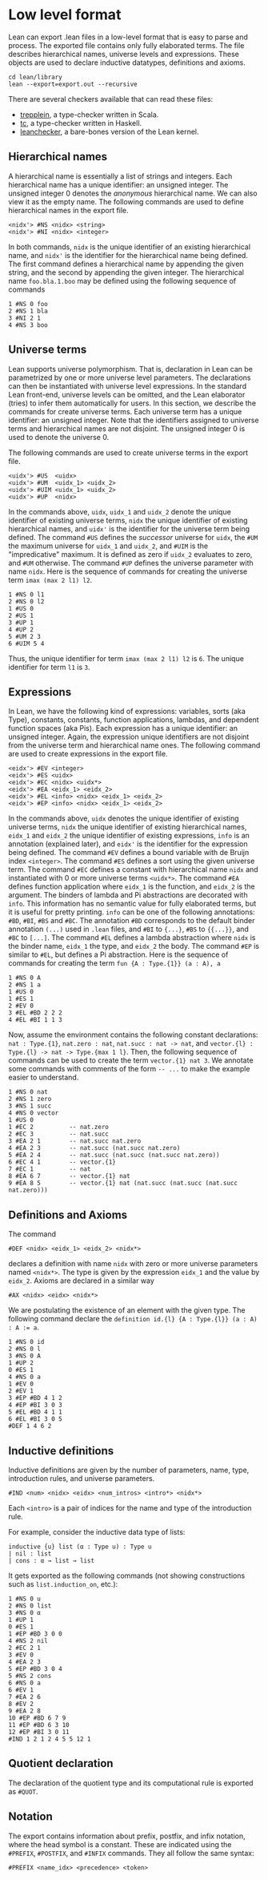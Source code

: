 Low level format
================

Lean can export .lean files in a low-level format that is easy to parse and process.
The exported file contains only fully elaborated terms.
The file describes hierarchical names, universe levels and expressions.
These objects are used to declare inductive datatypes, definitions and axioms.

```
cd lean/library
lean --export=export.out --recursive
```

There are several checkers available that can read these files:
* [trepplein](https://github.com/gebner/trepplein), a type-checker written in Scala.
* [tc](https://github.com/dselsam/tc), a type-checker written in Haskell.
* [leanchecker](https://github.com/leanprover/lean/tree/master/src/checker), a bare-bones version of the Lean kernel.

Hierarchical names
------------------

A hierarchical name is essentially a list of strings and integers.
Each hierarchical name has a unique identifier: an unsigned integer.
The unsigned integer 0 denotes the _anonymous_ hierarchical name.
We can also view it as the empty name.
The following commands are used to define hierarchical names in the export file.

```
<nidx'> #NS <nidx> <string>
<nidx'> #NI <nidx> <integer>
```

In both commands, `nidx` is the unique identifier of an existing hierarchical name,
and `nidx'` is the identifier for the hierarchical name being defined.
The first command defines a hierarchical name by appending the given string,
and the second by appending the given integer.
The hierarchical name `foo.bla.1.boo` may be defined using the following sequence of commands

```
1 #NS 0 foo
2 #NS 1 bla
3 #NI 2 1
4 #NS 3 boo
```

Universe terms
---------------

Lean supports universe polymorphism.
That is, declaration in Lean can be parametrized by one or more universe level parameters.
The declarations can then be instantiated with universe level expressions.
In the standard Lean front-end, universe levels can be omitted, and the Lean elaborator (tries) to infer them automatically for users.
In this section, we describe the commands for create universe terms.
Each universe term has a unique identifier: an unsigned integer.
Note that the identifiers assigned to universe terms and hierarchical names are not disjoint.
The unsigned integer 0 is used to denote the universe 0.

The following commands are used to create universe terms in the export file.

```
<uidx'> #US  <uidx>
<uidx'> #UM  <uidx_1> <uidx_2>
<uidx'> #UIM <uidx_1> <uidx_2>
<uidx'> #UP  <nidx>
```

In the commands above, `uidx`, `uidx_1` and `uidx_2` denote the unique identifier of existing universe terms,
`nidx` the unique identifier of existing hierarchical names, and `uidx'` is the identifier for the universe
term being defined. The command `#US` defines the _successor_ universe for `uidx`, the `#UM` the maximum universe for `uidx_1` and `uidx_2`,
and `#UIM` is the "impredicative" maximum. It is defined as zero if `uidx_2` evaluates to zero, and `#UM` otherwise.
The command `#UP` defines the universe parameter with name `nidx`.
Here is the sequence of commands for creating the universe term `imax (max 2 l1) l2`.
```
1 #NS 0 l1
2 #NS 0 l2
1 #US 0
2 #US 1
3 #UP 1
4 #UP 2
5 #UM 2 3
6 #UIM 5 4
```
Thus, the unique identifier for term `imax (max 2 l1) l2` is `6`. The unique identifier for term `l1` is `3`.

Expressions
-----------

In Lean, we have the following kind of expressions:
variables, sorts (aka Type), constants, constants, function applications, lambdas, and dependent function spaces (aka Pis).
Each expression has a unique identifier: an unsigned integer.
Again, the expression unique identifiers are not disjoint from the universe term and hierarchical name ones.
The following command are used to create expressions in the export file.
```
<eidx'> #EV <integer>
<eidx'> #ES <uidx>
<eidx'> #EC <nidx> <uidx*>
<eidx'> #EA <eidx_1> <eidx_2>
<eidx'> #EL <info> <nidx> <eidx_1> <eidx_2>
<eidx'> #EP <info> <nidx> <eidx_1> <eidx_2>
```
In the commands above, `uidx` denotes the unique identifier of existing universe terms,
`nidx` the unique identifier of existing hierarchical names, `eidx_1` and `eidx_2` the unique
identifier of existing expressions, `info` is an annotation (explained later), and
`eidx'` is the identifier for the expression being defined.
The command `#EV` defines a bound variable with de Bruijn index `<integer>`.
The command `#ES` defines a sort using the given universe term.
The command `#EC` defines a constant with hierarchical name `nidx` and instantiated with 0 or more
universe terms `<uidx*>`.
The command `#EA` defines function application where `eidx_1` is the function, and `eidx_2` is the argument.
The binders of lambda and Pi abstractions are decorated with `info`.
This information has no semantic value for fully elaborated terms, but it is useful for pretty printing.
`info` can be one of the following annotations: `#BD`, `#BI`, `#BS` and `#BC`. The annotation `#BD` corresponds to
the default binder annotation `(...)` used in `.lean` files, and `#BI` to `{...}`, `#BS` to `{{...}}`, and
`#BC` to `[...]`.
The command `#EL` defines a lambda abstraction where `nidx` is the binder name, `eidx_1` the type, and
`eidx_2` the body. The command `#EP` is similar to `#EL`, but defines a Pi abstraction.
Here is the sequence of commands for creating the term `fun {A : Type.{1}} (a : A), a`
```
1 #NS 0 A
2 #NS 1 a
1 #US 0
1 #ES 1
2 #EV 0
3 #EL #BD 2 2 2
4 #EL #BI 1 1 3
```
Now, assume the environment contains the following constant declarations:
`nat : Type.{1}`, `nat.zero : nat`, `nat.succ : nat -> nat`, and `vector.{l} : Type.{l} -> nat -> Type.{max 1 l}`.
Then, the following sequence of commands can be used to create the term `vector.{1} nat 3`.
We annotate some commands with comments of the form `-- ...` to make the example easier to understand.
```
1 #NS 0 nat
2 #NS 1 zero
3 #NS 1 succ
4 #NS 0 vector
1 #US 0
1 #EC 2          -- nat.zero
2 #EC 3          -- nat.succ
3 #EA 2 1        -- nat.succ nat.zero
4 #EA 2 3        -- nat.succ (nat.succ nat.zero)
5 #EA 2 4        -- nat.succ (nat.succ (nat.succ nat.zero))
6 #EC 4 1        -- vector.{1}
7 #EC 1          -- nat
8 #EA 6 7        -- vector.{1} nat
9 #EA 8 5        -- vector.{1} nat (nat.succ (nat.succ (nat.succ nat.zero)))
```

Definitions and Axioms
----------------------

The command
```
#DEF <nidx> <eidx_1> <eidx_2> <nidx*>
```
declares a definition with name `nidx` with zero or more universe parameters named `<nidx*>`.
The type is given by the expression `eidx_1` and the value by `eidx_2`.
Axioms are declared in a similar way
```
#AX <nidx> <eidx> <nidx*>
```
We are postulating the existence of an element with the given type.
The following command declare the `definition id.{l} {A : Type.{l}} (a : A) : A := a`.
```
1 #NS 0 id
2 #NS 0 l
3 #NS 0 A
1 #UP 2
0 #ES 1
4 #NS 0 a
1 #EV 0
2 #EV 1
3 #EP #BD 4 1 2
4 #EP #BI 3 0 3
5 #EL #BD 4 1 1
6 #EL #BI 3 0 5
#DEF 1 4 6 2
```

Inductive definitions
---------------------

Inductive definitions are given by the number of parameters, name, type,
introduction rules, and universe parameters.
```
#IND <num> <nidx> <eidx> <num_intros> <intro*> <nidx*>
```
Each `<intro>` is a pair of indices for the name and type of the introduction rule.

For example, consider the inductive data type of lists:
```lean
inductive {u} list (α : Type u) : Type u
| nil : list
| cons : α → list → list
```
It gets exported as the following commands (not showing constructions such as
`list.induction_on`, etc.):
```
1 #NS 0 u
2 #NS 0 list
3 #NS 0 α
1 #UP 1
0 #ES 1
1 #EP #BD 3 0 0
4 #NS 2 nil
2 #EC 2 1
3 #EV 0
4 #EA 2 3
5 #EP #BD 3 0 4
5 #NS 2 cons
6 #NS 0 a
6 #EV 1
7 #EA 2 6
8 #EV 2
9 #EA 2 8
10 #EP #BD 6 7 9
11 #EP #BD 6 3 10
12 #EP #BI 3 0 11
#IND 1 2 1 2 4 5 5 12 1
```

Quotient declaration
--------------------

The declaration of the quotient type and its computational rule is exported as
`#QUOT`.

Notation
--------

The export contains information about prefix, postfix, and infix notation,
where the head symbol is a constant.
These are indicated using the `#PREFIX`, `#POSTFIX`, and `#INFIX` commands.
They all follow the same syntax:

```
#PREFIX <name_idx> <precedence> <token>
```
